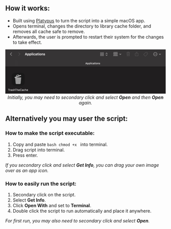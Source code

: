 ## How it works:

- Built using [Platypus](https://sveinbjorn.org/platypus) to turn the script into a simple macOS app.
- Opens terminal, changes the directory to library cache folder, and removes all cache safe to remove.
- Afterwards, the user is prompted to restart their system for the changes to take effect.

<p align="center"><img src= README.jpg width="700"><br>
<em>Initially, you may need to secondary click and select <strong>Open</strong> and then <strong>Open</strong> again.</em></p>

## Alternatively you may user the script:

### How to make the script executable:

1. Copy and paste `bash chmod +x ` into terminal.
2. Drag script into terminal.
3. Press enter.

<em>If you secondary click and select <strong>Get Info</strong>, you can drag your own image over as an app icon.</em>

### How to easily run the script:

1. Secondary click on the script.
2. Select **Get Info**.
3. Click **Open With** and set to **Terminal**.
4. Double click the script to run automatically and place it anywhere.

<em>For first run, you may also need to secondary click and select <strong>Open</strong>.</em>
